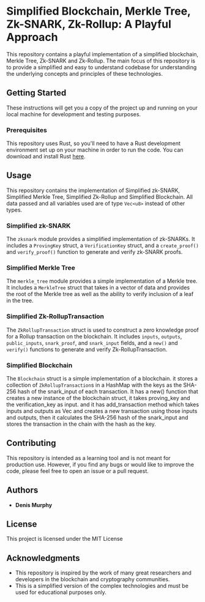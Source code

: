 
# Simplified Blockchain, Merkle Tree, Zk-SNARK, Zk-Rollup: A Playful Approach

This repository contains a playful implementation of a simplified blockchain, Merkle Tree, Zk-SNARK and Zk-Rollup. The main focus of this repository is to provide a simplified and easy to understand codebase for understanding the underlying concepts and principles of these technologies.

## Getting Started

These instructions will get you a copy of the project up and running on your local machine for development and testing purposes.

### Prerequisites

This repository uses Rust, so you'll need to have a Rust development environment set up on your machine in order to run the code. You can download and install Rust [here](https://www.rust-lang.org/learn/get-started).

## Usage

This repository contains the implementation of Simplified zk-SNARK, Simplified Merkle Tree, Simplified Zk-Rollup and Simplified Blockchain. All data passed and all variables used are of type `Vec<u8>` instead of other types.

### Simplified zk-SNARK

The `zksnark` module provides a simplified implementation of zk-SNARKs. It includes a `ProvingKey` struct, a `VerificationKey` struct, and a `create_proof()` and `verify_proof()` function to generate and verify zk-SNARK proofs.

### Simplified Merkle Tree

The `merkle_tree` module provides a simple implementation of a Merkle tree. It includes a `MerkleTree` struct that takes in a vector of data and provides the root of the Merkle tree as well as the ability to verify inclusion of a leaf in the tree.

### Simplified Zk-RollupTransaction

The `ZkRollupTransaction` struct is used to construct a zero knowledge proof for a Rollup transaction on the blockchain. It includes `inputs`, `outputs`, `public_inputs`, `snark_proof`, and `snark_input` fields, and a `new()` and `verify()` functions to generate and verify Zk-RollupTransaction.

### Simplified Blockchain

The `Blockchain` struct is a simple implementation of a blockchain. it stores a collection of `ZkRollupTransaction`s in a HashMap with the keys as the SHA-256 hash of the snark_input of each transaction. It has a new() function that creates a new instance of the blockchain struct, it takes proving_key and the verification_key as input. and it has add_transaction method which takes inputs and outputs as Vec<u8> and creates a new transaction using those inputs and outputs, then it calculates the SHA-256 hash of the snark_input and stores the transaction in the chain with the hash as the key.

## Contributing

This repository is intended as a learning tool and is not meant for production use. However, if you find any bugs or would like to improve the code, please feel free to open an issue or a pull request.

## Authors

-   **Denis Murphy**

## License

This project is licensed under the MIT License

## Acknowledgments

-   This repository is inspired by the work of many great researchers and developers in the blockchain and cryptography communities.
-   This is a simplified version of the complex technologies and must be used for educational purposes only.
